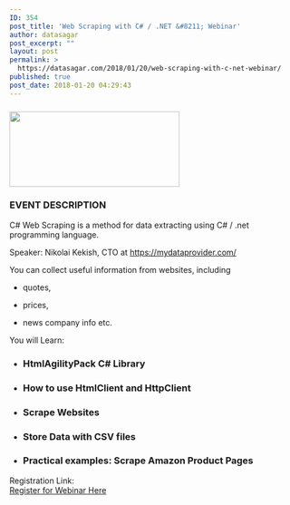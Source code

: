 ```yaml
---
ID: 354
post_title: 'Web Scraping with C# / .NET &#8211; Webinar'
author: datasagar
post_excerpt: ""
layout: post
permalink: >
  https://datasagar.com/2018/01/20/web-scraping-with-c-net-webinar/
published: true
post_date: 2018-01-20 04:29:43
---
```

<h3><img class="size-medium wp-image-356 alignright" src="https://datasagar.com/wp-content/uploads/2018/01/Web-scraping-300x133.jpg" alt="" width="300" height="133" /></h3>
<h3 class="label-primary">EVENT DESCRIPTION</h3>
<div class="has-user-generated-content js-d-read-more read-more js-read-more read-more--medium-down read-more--expanded" data-xd-wired="read-more">
<div class="js-xd-read-more-toggle-view read-more__toggle-view">
<div class="js-xd-read-more-contents l-mar-top-3" data-automation="listing-event-description">

C# Web Scraping is a method for data extracting using C# / .net programming language.

Speaker: Nikolai Kekish, CTO at <a class="" href="https://mydataprovider.com/" target="_blank" rel="noopener noreferrer nofollow">https://mydataprovider.com/</a>

You can collect useful information from websites, including

- quotes,

- prices,

- news company info etc.

You will Learn:
<ul>
 	<li>
<h3>HtmlAgilityPack C# Library</h3>
</li>
 	<li>
<h3>How to use HtmlClient and HttpClient</h3>
</li>
 	<li>
<h3>Scrape Websites</h3>
</li>
 	<li>
<h3>Store Data with CSV files</h3>
</li>
 	<li>
<h3>Practical examples: Scrape Amazon Product Pages</h3>
</li>
</ul>
Registration Link:

</div>
</div>
</div>
<a href="https://www.eventbrite.com/e/c-web-scraping-intro-into-data-extraction-using-cnet-tickets-41573035067">Register for Webinar Here</a>

&nbsp;